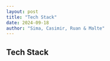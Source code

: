 ```yaml
---
layout: post
title: "Tech Stack"
date: 2024-09-18
author: "Sima, Casimir, Ruan & Malte"
---
```


## Tech Stack
